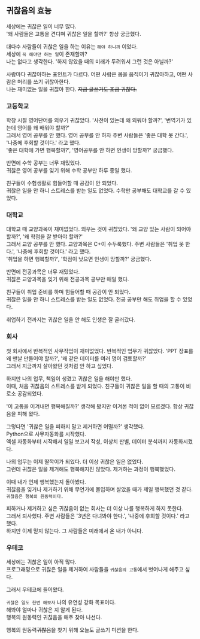 ## 귀찮음의 효능
세상에는 귀찮은 일이 너무 많다.<br>
'왜 사람들은 고통을 견디며 귀찮은 일을 할까?' 항상 궁금했다.

대다수 사람들이 귀찮은 일을 하는 이유는 `해야 하니까` 이었다.<br>
세상에 `꼭 해야만 하는 일`이 존재할까?<br>
나는 없다고 생각한다. '하지 않았을 때의 미래가 두려워서 그런 것은 아닐까?'

사람마다 귀찮아하는 포인트가 다르다. 어떤 사람은 몸을 움직이기 귀찮아하고, 어떤 사람은 머리를 쓰기 귀찮아한다.<br>
나는 재미없는 일을 귀찮아 한다. ~~지금 글쓰기도 조금 귀찮다.~~

### 고등학교
학창 시절 영어단어를 외우기 귀찮았다. '사전이 있는데 왜 외워야 할까?', '번역기가 있는데 영어를 왜 배워야 할까?'<br>
그래서 영어 공부를 안 했다. 영어 공부를 안 하자 주변 사람들은 '좋은 대학 못 간다.', '나중에 후회할 것이다.' 라고 했다.<br>
'좋은 대학에 가면 행복할까?', '영어공부를 안 하면 인생이 망할까?' 궁금했다.

반면에 수학 공부는 너무 재밌었다. <br>
귀찮은 영어 공부를 잊기 위해 수학 공부만 하루 종일 했다.

친구들이 수험생활로 힘들어할 때 공감이 안 되었다.<br>
귀찮은 일을 안 하니 스트레스를 받는 일도 없었다. 수학만 공부해도 대학교를 갈 수 있었다.

### 대학교
대학교 때 교양과목이 재미없었다. 외우는 것이 귀찮았다. '왜 교양 있는 사람이 되어야 할까?', '왜 학점을 잘 받아야 할까?'<br>
그래서 교양 공부를 안 했다. 교양과목은 C+이 수두룩했다. 주변 사람들은 '취업 못 한다.', '나중에 후회할 것이다.' 라고 했다.<br>
'취업을 하면 행복할까?', '학점이 낮으면 인생이 망할까?' 궁금했다.

반면에 전공과목은 너무 재밌었다. <br>
귀찮은 교양과목을 잊기 위해 전공과목 공부만 매일 했다.

친구들이 취업 준비를 하며 힘들어할 때 공감이 안 되었다.<br>
귀찮은 일을 안 하니 스트레스를 받는 일도 없었다. 전공 공부만 해도 취업을 할 수 있었다.

취업하기 전까지는 귀찮은 일을 안 해도 인생은 잘 굴러갔다.

### 회사
첫 회사에서 반복적인 사무작업이 재미없었다. 반복적인 업무가 귀찮았다. 'PPT 장표를 왜 맨날 만들어야 할까?', '왜 같은 데이터를 여러 명이 검토할까?'<br>
그래서 지금까지 살아왔던 것처럼 안 하고 싶었다.

하지만 나의 업무, 책임이 생겼고 귀찮은 일을 해야만 했다.<br>
이때, 처음 귀찮음의 스트레스를 받게 되었다. 친구들이 귀찮은 일을 할 때의 고통이 비로소 공감되었다.

'이 고통을 이겨내면 행복해질까?' 생각해 봤지만 이겨본 적이 없어 모르겠다. 항상 귀찮음을 피해 왔다.

그렇다면 '귀찮은 일을 피하지 말고 제거하면 어떨까?' 생각했다.<br>
Python으로 사무자동화를 시작했다. <br>
엑셀 자동화부터 시작해서 일일 보고서 작성, 이상치 판별, 데이터 분석까지 자동화시켰다.

나의 업무는 이제 딸깍이가 되었다. 더 이상 귀찮은 일은 없었다. <br>
그런데 귀찮은 일을 제거해도 행복해지진 않았다. 제거하는 과정이 행복했었다.

이때 내가 언제 행복했는지 돌아봤다. <br>
귀찮음을 잊거나 제거하기 위해 무언가에 몰입하며 살았을 때가 제일 행복했던 것 같다.<br>
`귀찮음은 행복의 원동력이다.`

피하거나 제거하고 싶은 귀찮음이 없는 회사는 더 이상 나를 행복하게 하지 못한다.<br>
그래서 퇴사했다. 주변 사람들은 '3년은 다녀봐야 한다.', '나중에 후회할 것이다.' 라고 했다.<br>
하지만 이제 믿지 않는다. 그 사람들은 미래에서 온 내가 아니다.

### 우테코
세상에는 귀찮은 일이 아직 많다.<br>
프로그래밍으로 귀찮은 일을 제거하여 사람들을 `귀찮음의 고통`에서 벗어나게 해주고 싶다.

그래서 우테코에 들어왔다.

`귀찮은 일도 한번 해보자` 나의 유연성 강화 목표이다.<br>
해봐야 얼마나 귀찮은 지 알게 된다.<br>
행복의 원동력인 귀찮음을 매주 찾아 나선다.

행복의 원동력~~귀찮음~~을 찾기 위해 오늘도 글쓰기 미션을 한다.
